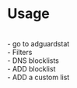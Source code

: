 # Usage
<br>
- go to adguardstat<br>
- Filters<br>
- DNS blocklists<br>
- ADD blocklist<br>
- ADD a custom list<br>
<br>
